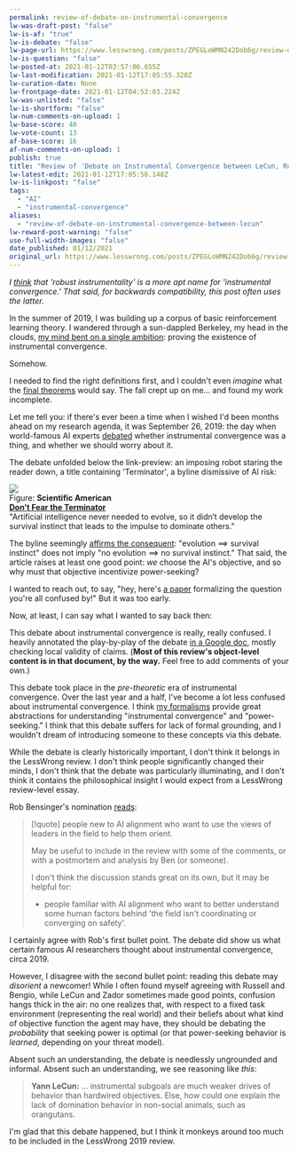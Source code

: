 ```yaml
---
permalink: review-of-debate-on-instrumental-convergence
lw-was-draft-post: "false"
lw-is-af: "true"
lw-is-debate: "false"
lw-page-url: https://www.lesswrong.com/posts/ZPEGLoWMN242Dob6g/review-of-debate-on-instrumental-convergence-between-lecun
lw-is-question: "false"
lw-posted-at: 2021-01-12T03:57:06.655Z
lw-last-modification: 2021-01-12T17:05:55.320Z
lw-curation-date: None
lw-frontpage-date: 2021-01-12T04:52:03.224Z
lw-was-unlisted: "false"
lw-is-shortform: "false"
lw-num-comments-on-upload: 1
lw-base-score: 40
lw-vote-count: 13
af-base-score: 16
af-num-comments-on-upload: 1
publish: true
title: "Review of 'Debate on Instrumental Convergence between LeCun, Russell, Bengio, Zador, and More'"
lw-latest-edit: 2021-01-12T17:05:56.148Z
lw-is-linkpost: "false"
tags: 
  - "AI"
  - "instrumental-convergence"
aliases: 
  - "review-of-debate-on-instrumental-convergence-between-lecun"
lw-reward-post-warning: "false"
use-full-width-images: "false"
date_published: 01/12/2021
original_url: https://www.lesswrong.com/posts/ZPEGLoWMN242Dob6g/review-of-debate-on-instrumental-convergence-between-lecun
---
```

_I_ [_think_](/seeking-power-is-often-convergently-instrumental-in-mdps#A-note-on-terminology) _that 'robust instrumentality' is a more apt name for 'instrumental convergence.' That said, for backwards compatibility, this post often uses the latter._ 

In the summer of 2019, I was building up a corpus of basic reinforcement learning theory. I wandered through a sun-dappled Berkeley, my head in the clouds, [my mind bent on a single ambition](/problem-relaxation-as-a-tactic#Formalizing-Instrumental-Convergence): proving the existence of instrumental convergence. 

Somehow. 

I needed to find the right definitions first, and I couldn't even _imagine_ what the [final theorems](https://arxiv.org/abs/1912.01683v6) would say. The fall crept up on me... and found my work incomplete. 

Let me tell you: if there's ever been a time when I wished I'd been months ahead on my research agenda, it was September 26, 2019: the day when world-famous AI experts [debated](https://www.facebook.com/story.php?story_fbid=10156248637927143&id=722677142) whether instrumental convergence was a thing, and whether we should worry about it. 

The debate unfolded below the link-preview: an imposing robot staring the reader down, a title containing 'Terminator', a byline dismissive of AI risk:

![](https://39669.cdn.cke-cs.com/rQvD3VnunXZu34m86e5f/images/f3f817e5aebafb945f48bf6d81b0593e47f735cee8ae1d91.webp)
<br/>Figure: **Scientific American**  
[**Don’t Fear the Terminator**](https://blogs.scientificamerican.com/observations/dont-fear-the-terminator/?fbclid=IwAR3bzsKy92K0cRTuJ-E1CTFvRZILWgIRVM5EgzPsoSsYqwOZX8_7LmmZkBw)  
"Artificial intelligence never needed to evolve, so it didn’t develop the survival instinct that leads to the impulse to dominate others."  
  
The byline seemingly [affirms the consequent](https://en.wikipedia.org/wiki/Affirming_the_consequent): "evolution $\implies$  survival instinct" does not imply "no evolution $\implies$ no survival instinct." That said, the article raises at least one good point: _we_ choose the AI's objective, and so why must that objective incentivize power-seeking?

I wanted to reach out, to say, "hey, here's [a paper](https://arxiv.org/abs/1912.01683v6) formalizing the question you're all confused by!" But it was too early.

Now, at least, I can say what I wanted to say back then: 

This debate about instrumental convergence is really, really confused. I heavily annotated the play-by-play of the debate [in a Google doc](https://docs.google.com/document/d/1Y9ga5lS3c6ilZeZ2v2RLEe3x-io0RLDQsdp0HKorZR8/edit?usp=sharing), mostly checking local validity of claims. (**Most of this review's object-level content is in that document, by the way.** Feel free to add comments of your own.)

This debate took place in the _pre-theoretic_ era of instrumental convergence. Over the last year and a half, I've become a lot less confused about instrumental convergence. I think [my formalisms](/seeking-power-is-often-convergently-instrumental-in-mdps) provide great abstractions for understanding "instrumental convergence" and "power-seeking." I think that this debate suffers for lack of formal grounding, and I wouldn't dream of introducing someone to these concepts via this debate.

While the debate is clearly historically important, I don't think it belongs in the LessWrong review. I don't think people significantly changed their minds, I don't think that the debate was particularly illuminating, and I don't think it contains the philosophical insight I would expect from a LessWrong review-level essay.

Rob Bensinger's nomination [reads](https://www.lesswrong.com/posts/WxW6Gc6f2z3mzmqKs/debate-on-instrumental-convergence-between-lecun-russell?commentId=yHqJhiWapTtAb4vNM):

> [!quote] people new to AI alignment who want to use the views of leaders in the field to help them orient.
>
> May be useful to include in the review with some of the comments, or with a postmortem and analysis by Ben (or someone).
> 
> I don't think the discussion stands great on its own, but it may be helpful for:
> 
> - people familiar with AI alignment who want to better understand some human factors behind 'the field isn't coordinating or converging on safety'.


I certainly agree with Rob's first bullet point. The debate did show us what certain famous AI researchers thought about instrumental convergence, circa 2019. 

However, I disagree with the second bullet point: reading this debate may _disorient_ a newcomer! While I often found myself agreeing with Russell and Bengio, while LeCun and Zador sometimes made good points, confusion hangs thick in the air: no one realizes that, with respect to a fixed task environment (representing the real world) and their beliefs about what kind of objective function the agent may have, they should be debating the _probability_ that seeking power is optimal (or that power-seeking behavior is _learned_, depending on your threat model). 

Absent such an understanding, the debate is needlessly ungrounded and informal. Absent such an understanding, we see reasoning like _this_:

> **Yann LeCun:** ... instrumental subgoals are much weaker drives of behavior than hardwired objectives. Else, how could one explain the lack of domination behavior in non-social animals, such as orangutans.

I'm glad that this debate happened, but I think it monkeys around too much to be included in the LessWrong 2019 review.
